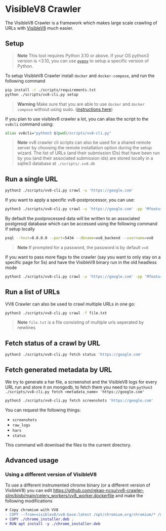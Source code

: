 # VisibleV8 Crawler

The VisibleV8 Crawler is a framework which makes large scale crawling of URLs with [VisibleV8](https://github.com/wspr-ncsu/visiblev8) much easier.

## Setup

> **Note**
> This tool requires Python 3.10 or above. If your OS python3 version is <3.10, you can use [`pyenv`](https://github.com/pyenv/pyenv) to setup a specific version of Python.

To setup VisibleV8 Crawler install `docker` and `docker-compose`, and run the following command

```sh
pip install -r ./scripts/requirements.txt
python ./scripts/vv8-cli.py setup
```

> **Warning**
> Make sure that you are able to use `docker` and `docker compose` without using sudo. ([instructions here](https://docs.docker.com/engine/install/linux-postinstall/))

If you plan to use visiblev8 crawler a lot, you can alias the script to the `vv8cli` command using:

```sh
alias vv8cli="python3 $(pwd)/scripts/vv8-cli.py" 
```

> **Note**
> vv8 crawler cli scripts can also be used for a shared remote server by choosing the remote installation option during the setup wizard. The list of URLs (and their submission IDs) that have been run by you (and their associated submission ids) are stored locally in a sqlite3 database at `./scripts/.vv8.db`

## Run a single URL

```sh
python3 ./scripts/vv8-cli.py crawl -u 'https://google.com'
```

If you want to apply a specific vv8-postprocessor, you can use:

```sh
python3 ./scripts/vv8-cli.py crawl -u 'https://google.com' -pp 'Mfeatures'
```

By default the postprocessed data will be written to an associated postgresql database which can be accessed using the following command if setup locally

```sh
psql --host=0.0.0.0 --port=5434 --dbname=vv8_backend --username=vv8
```

> **Note** If prompted for a password, the password is by default `vv8`

If you want to pass more flags to the crawler (say you want to only stay on a specific page for 5s) and have the VisibleV8 binary run in the old headless mode

```sh
python3 ./scripts/vv8-cli.py crawl -u 'https://google.com' -pp 'Mfeatures' --loiter-time 5 --headless="old"
```

## Run a list of URLs

VV8 Crawler can also be used to crawl multiple URLs in one go:

```sh
python3 ./scripts/vv8-cli.py crawl -f file.txt
```

> **Note**
> `file.txt` is a file consisting of multiple urls seperated by newlines

## Fetch status of a crawl by URL

```sh
python3 ./scripts/vv8-cli.py fetch status 'https://google.com'
```

## Fetch generated metadata by URL

We try to generate a har file, a screenshot and the VisibleV8 logs for every URL run and store it on mongodb, to fetch them you need to run `python3 ./scripts/vv8-cli.py fetch <metadata_name> 'https://google.com'`

```sh
python3 ./scripts/vv8-cli.py fetch screenshots 'https://google.com'
```

You can request the following things:

- `screenshots`
- `raw_logs`
- `hars`
- `status`

This command will download the files to the current directory.

## Advanced usage

### Using a different version of VisibleV8

To use a different instrumented chrome binary (or a different version of VisibleV8) you can edit https://github.com/rekap-ncsu/vv8-crawler-slim/blob/main/celery_workers/vv8_worker.dockerfile and make the following modifications

```diff
# Copy chromium with VV8
- COPY --from=visiblev8/vv8-base:latest /opt/chromium.org/chromium/* /opt/chromium.org/chromium/
+ COPY ./chrome_installer.deb .
+ RUN apt install -y ./chrome_installer.deb
```
